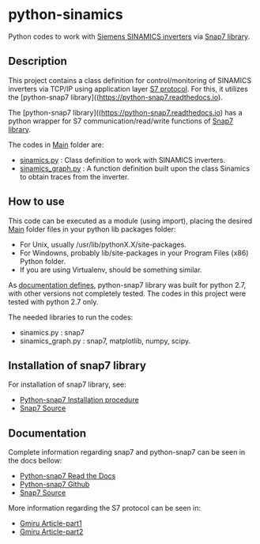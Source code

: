 # python-sinamics
Python codes to work with [Siemens SINAMICS inverters](https://new.siemens.com/global/en/products/drives/sinamics.html) via [Snap7 library](http://snap7.sourceforge.net/).

## Description
This project contains a class definition for control/monitoring of SINAMICS inverters via TCP/IP using application layer [S7 protocol](https://wiki.wireshark.org/S7comm). For this, it utilizes the [python-snap7 library]((https://python-snap7.readthedocs.io).

The [python-snap7 library]((https://python-snap7.readthedocs.io) has a python wrapper for S7 communication/read/write functions of [Snap7 library](http://snap7.sourceforge.net/).

The codes in [Main](Main/) folder are:
- [sinamics.py](Main/sinamics.py) : Class definition to work with SINAMICS inverters.
- [sinamics_graph.py](Main/sinamics_graph.py) : A function definition built upon the class Sinamics to obtain traces from the inverter.

## How to use
This code can be executed as a module (using import), placing the desired [Main](Main/) folder files in your python lib packages folder:
- For Unix, usually /usr/lib/pythonX.X/site-packages.
- For Windowns, probably lib/site-packages in your Program Files (x86) Python folder.
- If you are using Virtualenv, should be something similar.

As [documentation defines](https://python-snap7.readthedocs.io/en/latest/introduction.html), python-snap7 library was built for python 2.7, with other versions not completely tested. The codes in this project were tested with python 2.7 only.

The needed libraries to run the codes:
- sinamics.py : snap7
- sinamics_graph.py : snap7, matplotlib, numpy, scipy.

## Installation of snap7 library
For installation of snap7 library, see:
- [Python-snap7 Installation procedure](https://python-snap7.readthedocs.io/en/latest/installation.html)
- [Snap7 Source](http://snap7.sourceforge.net/home.html)

## Documentation
Complete information regarding snap7 and python-snap7 can be seen in the docs bellow:
- [Python-snap7 Read the Docs](https://python-snap7.readthedocs.io)
- [Python-snap7 Github](https://github.com/gijzelaerr/python-snap7)
- [Snap7 Source](http://snap7.sourceforge.net/home.html)

More information regarding the S7 protocol can be seen in:
- [Gmiru Article-part1](http://gmiru.com/article/s7comm/)
- [Gmiru Article-part2](http://gmiru.com/article/s7comm-part2/)
